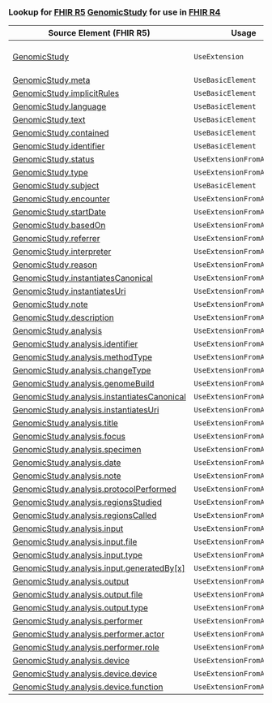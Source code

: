 ### Lookup for [FHIR R5](https://hl7.org/fhir/R5/) [GenomicStudy](https://hl7.org/fhir/R5/GenomicStudy.html) for use in [FHIR R4](https://hl7.org/fhir/R4/)

| Source Element (FHIR R5) | Usage | Target |
| -------------- | ----- | ------ |
| [GenomicStudy](https://hl7.org/fhir/R5/GenomicStudy.html#resource) | `UseExtension` | [http://hl7.org/fhir/5.0/StructureDefinition/extension-GenomicStudy](StructureDefinition-ext-R5-GenomicStudy.html) |
| [GenomicStudy.meta](https://hl7.org/fhir/R5/GenomicStudy.html#resource) | `UseBasicElement` | [Basic.meta](https://hl7.org/fhir/R4/Basic.html#resource) |
| [GenomicStudy.implicitRules](https://hl7.org/fhir/R5/GenomicStudy.html#resource) | `UseBasicElement` | [Basic.implicitRules](https://hl7.org/fhir/R4/Basic.html#resource) |
| [GenomicStudy.language](https://hl7.org/fhir/R5/GenomicStudy.html#resource) | `UseBasicElement` | [Basic.language](https://hl7.org/fhir/R4/Basic.html#resource) |
| [GenomicStudy.text](https://hl7.org/fhir/R5/GenomicStudy.html#resource) | `UseBasicElement` | [Basic.text](https://hl7.org/fhir/R4/Basic.html#resource) |
| [GenomicStudy.contained](https://hl7.org/fhir/R5/GenomicStudy.html#resource) | `UseBasicElement` | [Basic.contained](https://hl7.org/fhir/R4/Basic.html#resource) |
| [GenomicStudy.identifier](https://hl7.org/fhir/R5/GenomicStudy.html#resource) | `UseBasicElement` | [Basic.identifier](https://hl7.org/fhir/R4/Basic.html#resource) |
| [GenomicStudy.status](https://hl7.org/fhir/R5/GenomicStudy.html#resource) | `UseExtensionFromAncestor` | - |
| [GenomicStudy.type](https://hl7.org/fhir/R5/GenomicStudy.html#resource) | `UseExtensionFromAncestor` | - |
| [GenomicStudy.subject](https://hl7.org/fhir/R5/GenomicStudy.html#resource) | `UseBasicElement` | [Basic.subject](https://hl7.org/fhir/R4/Basic.html#resource) |
| [GenomicStudy.encounter](https://hl7.org/fhir/R5/GenomicStudy.html#resource) | `UseExtensionFromAncestor` | - |
| [GenomicStudy.startDate](https://hl7.org/fhir/R5/GenomicStudy.html#resource) | `UseExtensionFromAncestor` | - |
| [GenomicStudy.basedOn](https://hl7.org/fhir/R5/GenomicStudy.html#resource) | `UseExtensionFromAncestor` | - |
| [GenomicStudy.referrer](https://hl7.org/fhir/R5/GenomicStudy.html#resource) | `UseExtensionFromAncestor` | - |
| [GenomicStudy.interpreter](https://hl7.org/fhir/R5/GenomicStudy.html#resource) | `UseExtensionFromAncestor` | - |
| [GenomicStudy.reason](https://hl7.org/fhir/R5/GenomicStudy.html#resource) | `UseExtensionFromAncestor` | - |
| [GenomicStudy.instantiatesCanonical](https://hl7.org/fhir/R5/GenomicStudy.html#resource) | `UseExtensionFromAncestor` | - |
| [GenomicStudy.instantiatesUri](https://hl7.org/fhir/R5/GenomicStudy.html#resource) | `UseExtensionFromAncestor` | - |
| [GenomicStudy.note](https://hl7.org/fhir/R5/GenomicStudy.html#resource) | `UseExtensionFromAncestor` | - |
| [GenomicStudy.description](https://hl7.org/fhir/R5/GenomicStudy.html#resource) | `UseExtensionFromAncestor` | - |
| [GenomicStudy.analysis](https://hl7.org/fhir/R5/GenomicStudy.html#resource) | `UseExtensionFromAncestor` | - |
| [GenomicStudy.analysis.identifier](https://hl7.org/fhir/R5/GenomicStudy.html#resource) | `UseExtensionFromAncestor` | - |
| [GenomicStudy.analysis.methodType](https://hl7.org/fhir/R5/GenomicStudy.html#resource) | `UseExtensionFromAncestor` | - |
| [GenomicStudy.analysis.changeType](https://hl7.org/fhir/R5/GenomicStudy.html#resource) | `UseExtensionFromAncestor` | - |
| [GenomicStudy.analysis.genomeBuild](https://hl7.org/fhir/R5/GenomicStudy.html#resource) | `UseExtensionFromAncestor` | - |
| [GenomicStudy.analysis.instantiatesCanonical](https://hl7.org/fhir/R5/GenomicStudy.html#resource) | `UseExtensionFromAncestor` | - |
| [GenomicStudy.analysis.instantiatesUri](https://hl7.org/fhir/R5/GenomicStudy.html#resource) | `UseExtensionFromAncestor` | - |
| [GenomicStudy.analysis.title](https://hl7.org/fhir/R5/GenomicStudy.html#resource) | `UseExtensionFromAncestor` | - |
| [GenomicStudy.analysis.focus](https://hl7.org/fhir/R5/GenomicStudy.html#resource) | `UseExtensionFromAncestor` | - |
| [GenomicStudy.analysis.specimen](https://hl7.org/fhir/R5/GenomicStudy.html#resource) | `UseExtensionFromAncestor` | - |
| [GenomicStudy.analysis.date](https://hl7.org/fhir/R5/GenomicStudy.html#resource) | `UseExtensionFromAncestor` | - |
| [GenomicStudy.analysis.note](https://hl7.org/fhir/R5/GenomicStudy.html#resource) | `UseExtensionFromAncestor` | - |
| [GenomicStudy.analysis.protocolPerformed](https://hl7.org/fhir/R5/GenomicStudy.html#resource) | `UseExtensionFromAncestor` | - |
| [GenomicStudy.analysis.regionsStudied](https://hl7.org/fhir/R5/GenomicStudy.html#resource) | `UseExtensionFromAncestor` | - |
| [GenomicStudy.analysis.regionsCalled](https://hl7.org/fhir/R5/GenomicStudy.html#resource) | `UseExtensionFromAncestor` | - |
| [GenomicStudy.analysis.input](https://hl7.org/fhir/R5/GenomicStudy.html#resource) | `UseExtensionFromAncestor` | - |
| [GenomicStudy.analysis.input.file](https://hl7.org/fhir/R5/GenomicStudy.html#resource) | `UseExtensionFromAncestor` | - |
| [GenomicStudy.analysis.input.type](https://hl7.org/fhir/R5/GenomicStudy.html#resource) | `UseExtensionFromAncestor` | - |
| [GenomicStudy.analysis.input.generatedBy[x]](https://hl7.org/fhir/R5/GenomicStudy.html#resource) | `UseExtensionFromAncestor` | - |
| [GenomicStudy.analysis.output](https://hl7.org/fhir/R5/GenomicStudy.html#resource) | `UseExtensionFromAncestor` | - |
| [GenomicStudy.analysis.output.file](https://hl7.org/fhir/R5/GenomicStudy.html#resource) | `UseExtensionFromAncestor` | - |
| [GenomicStudy.analysis.output.type](https://hl7.org/fhir/R5/GenomicStudy.html#resource) | `UseExtensionFromAncestor` | - |
| [GenomicStudy.analysis.performer](https://hl7.org/fhir/R5/GenomicStudy.html#resource) | `UseExtensionFromAncestor` | - |
| [GenomicStudy.analysis.performer.actor](https://hl7.org/fhir/R5/GenomicStudy.html#resource) | `UseExtensionFromAncestor` | - |
| [GenomicStudy.analysis.performer.role](https://hl7.org/fhir/R5/GenomicStudy.html#resource) | `UseExtensionFromAncestor` | - |
| [GenomicStudy.analysis.device](https://hl7.org/fhir/R5/GenomicStudy.html#resource) | `UseExtensionFromAncestor` | - |
| [GenomicStudy.analysis.device.device](https://hl7.org/fhir/R5/GenomicStudy.html#resource) | `UseExtensionFromAncestor` | - |
| [GenomicStudy.analysis.device.function](https://hl7.org/fhir/R5/GenomicStudy.html#resource) | `UseExtensionFromAncestor` | - |
